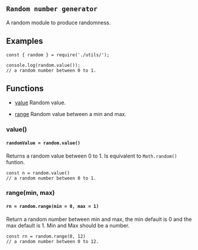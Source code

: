 ## `Random number generator`

A random module to produce randomness.

## Examples

```JS
const { random } = require('./utils/');

console.log(random.value());
// a random number between 0 to 1.
```


## Functions

- [value](#value) Random value.

- [range](#range) Random value between a min and max.


<a name="value"></a>

### value()

#### `randomValue = random.value()`

Returns a random value between 0 to 1. Is equivalent to `Math.random()` funtion.

```JS
const n = random.value()
// a random number between 0 to 1.
```

<a name="range"></a>

### range(min, max)

#### `rn = random.range(min = 0, max = 1)`

Return a random number between min and max, the min default is 0 and the max default is 1. Min and Max should be a number.


```JS
const rn = random.range(0, 12)
// a random number between 0 to 12.
```

